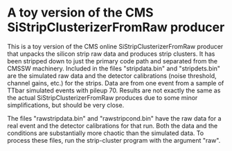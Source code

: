 # A toy version of the CMS SiStripClusterizerFromRaw producer

This is a toy version of the CMS online SiStripClusterizerFromRaw producer that unpacks the silicon strip raw data and produces strip clusters.  It has been stripped down to just the primary code path and separated from the CMSSW machinery.  Included in the files "stripdata.bin" and "stripdets.bin" are the simulated raw data and the detector calibrations (noise threshold, channel gains, etc.) for the strips.  Data are from one event from a sample of TTbar simulated events with pileup 70.  Results are not exactly the same as the actual SiStripClusterizerFromRaw produces due to some minor simplifications, but should be very close.

The files "rawstripdata.bin" and "rawstripcond.bin" have the raw data for a real event and the detector calibrations for that run.  Both the data and the conditions are substantially more chaotic than the simulated data.  To process these files, run the strip-cluster program with the argument "raw".
